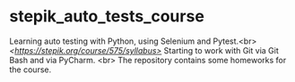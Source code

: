 # stepik_auto_tests_course
Learning auto testing with Python, using Selenium and Pytest.&lt;br> *&lt;https://stepik.org/course/575/syllabus>*   Starting to work with Git via Git Bash and via PyCharm. &lt;br> The repository contains some homeworks for the course. 
